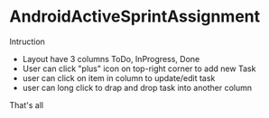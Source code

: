 # AndroidActiveSprintAssignment

Intruction

- Layout have 3 columns ToDo, InProgress, Done
- User can click "plus" icon on top-right corner to add new Task
- user can click on item in column to update/edit task
- user can long click to drap and drop task into another column

That's all
